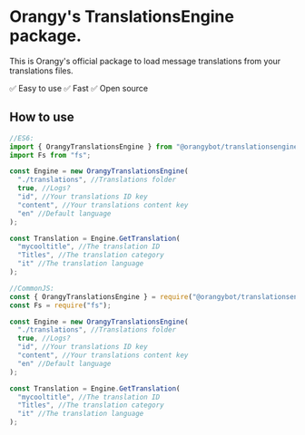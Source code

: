 # Orangy's TranslationsEngine package.

This is Orangy's official package to load message translations from your translations files.

:white_check_mark: Easy to use
:white_check_mark: Fast
:white_check_mark: Open source

## How to use

```javascript
//ES6:
import { OrangyTranslationsEngine } from "@orangybot/translationsengine";
import Fs from "fs";

const Engine = new OrangyTranslationsEngine(
  "./translations", //Translations folder
  true, //Logs?
  "id", //Your translations ID key
  "content", //Your translations content key
  "en" //Default language
);

const Translation = Engine.GetTranslation(
  "mycooltitle", //The translation ID
  "Titles", //The translation category
  "it" //The translation language
);

//CommonJS:
const { OrangyTranslationsEngine } = require("@orangybot/translationsengine");
const Fs = require("fs");

const Engine = new OrangyTranslationsEngine(
  "./translations", //Translations folder
  true, //Logs?
  "id", //Your translations ID key
  "content", //Your translations content key
  "en" //Default language
);

const Translation = Engine.GetTranslation(
  "mycooltitle", //The translation ID
  "Titles", //The translation category
  "it" //The translation language
);
```
